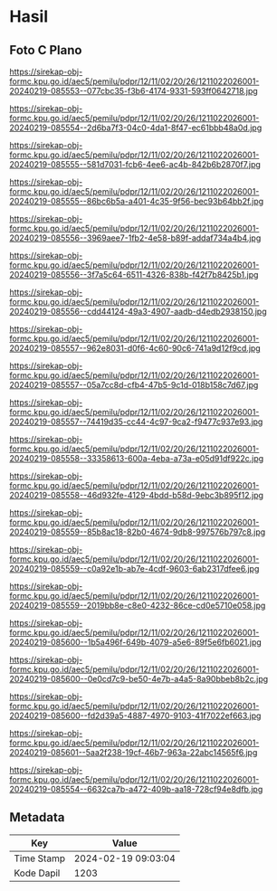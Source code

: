 # Hasil

## Foto C Plano

https://sirekap-obj-formc.kpu.go.id/aec5/pemilu/pdpr/12/11/02/20/26/1211022026001-20240219-085553--077cbc35-f3b6-4174-9331-593ff0642718.jpg

https://sirekap-obj-formc.kpu.go.id/aec5/pemilu/pdpr/12/11/02/20/26/1211022026001-20240219-085554--2d6ba7f3-04c0-4da1-8f47-ec61bbb48a0d.jpg

https://sirekap-obj-formc.kpu.go.id/aec5/pemilu/pdpr/12/11/02/20/26/1211022026001-20240219-085555--581d7031-fcb6-4ee6-ac4b-842b6b2870f7.jpg

https://sirekap-obj-formc.kpu.go.id/aec5/pemilu/pdpr/12/11/02/20/26/1211022026001-20240219-085555--86bc6b5a-a401-4c35-9f56-bec93b64bb2f.jpg

https://sirekap-obj-formc.kpu.go.id/aec5/pemilu/pdpr/12/11/02/20/26/1211022026001-20240219-085556--3969aee7-1fb2-4e58-b89f-addaf734a4b4.jpg

https://sirekap-obj-formc.kpu.go.id/aec5/pemilu/pdpr/12/11/02/20/26/1211022026001-20240219-085556--3f7a5c64-6511-4326-838b-f42f7b8425b1.jpg

https://sirekap-obj-formc.kpu.go.id/aec5/pemilu/pdpr/12/11/02/20/26/1211022026001-20240219-085556--cdd44124-49a3-4907-aadb-d4edb2938150.jpg

https://sirekap-obj-formc.kpu.go.id/aec5/pemilu/pdpr/12/11/02/20/26/1211022026001-20240219-085557--962e8031-d0f6-4c60-90c6-741a9d12f9cd.jpg

https://sirekap-obj-formc.kpu.go.id/aec5/pemilu/pdpr/12/11/02/20/26/1211022026001-20240219-085557--05a7cc8d-cfb4-47b5-9c1d-018b158c7d67.jpg

https://sirekap-obj-formc.kpu.go.id/aec5/pemilu/pdpr/12/11/02/20/26/1211022026001-20240219-085557--74419d35-cc44-4c97-9ca2-f9477c937e93.jpg

https://sirekap-obj-formc.kpu.go.id/aec5/pemilu/pdpr/12/11/02/20/26/1211022026001-20240219-085558--33358613-600a-4eba-a73a-e05d91df922c.jpg

https://sirekap-obj-formc.kpu.go.id/aec5/pemilu/pdpr/12/11/02/20/26/1211022026001-20240219-085558--46d932fe-4129-4bdd-b58d-9ebc3b895f12.jpg

https://sirekap-obj-formc.kpu.go.id/aec5/pemilu/pdpr/12/11/02/20/26/1211022026001-20240219-085559--85b8ac18-82b0-4674-9db8-997576b797c8.jpg

https://sirekap-obj-formc.kpu.go.id/aec5/pemilu/pdpr/12/11/02/20/26/1211022026001-20240219-085559--c0a92e1b-ab7e-4cdf-9603-6ab2317dfee6.jpg

https://sirekap-obj-formc.kpu.go.id/aec5/pemilu/pdpr/12/11/02/20/26/1211022026001-20240219-085559--2019bb8e-c8e0-4232-86ce-cd0e5710e058.jpg

https://sirekap-obj-formc.kpu.go.id/aec5/pemilu/pdpr/12/11/02/20/26/1211022026001-20240219-085600--1b5a496f-649b-4079-a5e6-89f5e6fb6021.jpg

https://sirekap-obj-formc.kpu.go.id/aec5/pemilu/pdpr/12/11/02/20/26/1211022026001-20240219-085600--0e0cd7c9-be50-4e7b-a4a5-8a90bbeb8b2c.jpg

https://sirekap-obj-formc.kpu.go.id/aec5/pemilu/pdpr/12/11/02/20/26/1211022026001-20240219-085600--fd2d39a5-4887-4970-9103-41f7022ef663.jpg

https://sirekap-obj-formc.kpu.go.id/aec5/pemilu/pdpr/12/11/02/20/26/1211022026001-20240219-085601--5aa2f238-19cf-46b7-963a-22abc14565f6.jpg

https://sirekap-obj-formc.kpu.go.id/aec5/pemilu/pdpr/12/11/02/20/26/1211022026001-20240219-085554--6632ca7b-a472-409b-aa18-728cf94e8dfb.jpg


## Metadata

| Key        | Value               |
| ---------- | ------------------- |
| Time Stamp | 2024-02-19 09:03:04 |
| Kode Dapil | 1203                |



